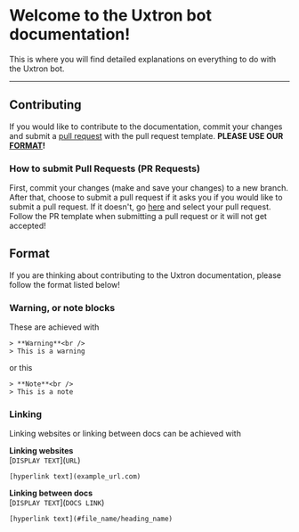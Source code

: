 # Welcome to the Uxtron bot documentation!
This is where you will find detailed explanations on everything to do with the Uxtron bot.

***

## Contributing
If you would like to contribute to the documentation, commit your changes and submit a [pull request](https://github.com/Uxtron-team/Uxtron-bot-docs/pulls) with the pull request template. **PLEASE USE OUR [FORMAT](https://github.com/Uxtron-team/Uxtron-bot-docs/blob/main/docs/docs_README.md#format)!**

### How to submit Pull Requests (PR Requests)
First, commit your changes (make and save your changes) to a new branch. After that, choose to submit a pull request if it asks you if you would like to submit a pull request. If it doesn't, go [here](https://github.com/Uxtron-team/Uxtron-bot-docs/pulls) and select your pull request. Follow the PR template when submitting a pull request or it will not get accepted!

## Format
If you are thinking about contributing to the Uxtron documentation, please follow the format listed below!

### Warning, or note blocks
These are achieved with

```
> **Warning**<br />
> This is a warning
```
or this
```
> **Note**<br />
> This is a note
```

### Linking
Linking websites or linking between docs can be achieved with

**Linking websites**<br />
\[`DISPLAY TEXT`](`URL`)
```
[hyperlink text](example_url.com)
```

**Linking between docs**<br />
\[`DISPLAY TEXT`](`DOCS LINK`)
```
[hyperlink text](#file_name/heading_name)
```
